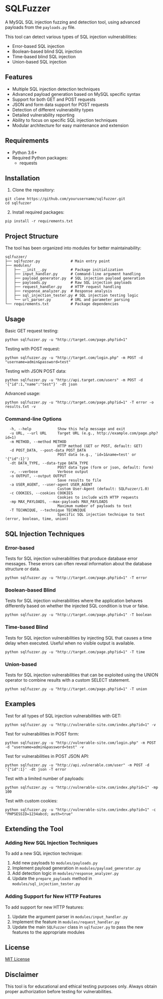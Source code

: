 # SQLFuzzer

A MySQL SQL injection fuzzing and detection tool, using advanced payloads from the `payloads.py` file.

This tool can detect various types of SQL injection vulnerabilities:

- Error-based SQL injection
- Boolean-based blind SQL injection
- Time-based blind SQL injection
- Union-based SQL injection

## Features

- Multiple SQL injection detection techniques
- Advanced payload generation based on MySQL specific syntax
- Support for both GET and POST requests
- JSON and form data support for POST requests
- Detection of different vulnerability types
- Detailed vulnerability reporting
- Ability to focus on specific SQL injection techniques
- Modular architecture for easy maintenance and extension

## Requirements

- Python 3.6+
- Required Python packages:
  - requests

## Installation

1. Clone the repository:

```
git clone https://github.com/yourusername/sqlfuzzer.git
cd sqlfuzzer
```

2. Install required packages:

```
pip install -r requirements.txt
```

## Project Structure

The tool has been organized into modules for better maintainability:

```
sqlfuzzer/
├── sqlfuzzer.py              # Main entry point
├── modules/
│   ├── __init__.py           # Package initialization
│   ├── input_handler.py      # Command-line argument handling
│   ├── payload_generator.py  # SQL injection payload generation
│   ├── payloads.py           # Raw SQL injection payloads
│   ├── request_handler.py    # HTTP request handling
│   ├── response_analyzer.py  # Response analysis
│   ├── sql_injection_tester.py # SQL injection testing logic
│   └── url_parser.py         # URL and parameter parsing
└── requirements.txt          # Package dependencies
```

## Usage

Basic GET request testing:

```
python sqlfuzzer.py -u "http://target.com/page.php?id=1"
```

Testing with POST request:

```
python sqlfuzzer.py -u "http://target.com/login.php" -m POST -d "username=admin&password=test"
```

Testing with JSON POST data:

```
python sqlfuzzer.py -u "http://api.target.com/users" -m POST -d '{"id":1,"name":"test"}' -dt json
```

Advanced usage:

```
python sqlfuzzer.py -u "http://target.com/page.php?id=1" -T error -o results.txt -v
```

### Command-line Options

```
  -h, --help            Show this help message and exit
  -u URL, --url URL     Target URL (e.g., http://example.com/page.php?id=1)
  -m METHOD, --method METHOD
                        HTTP method (GET or POST, default: GET)
  -d POST_DATA, --post-data POST_DATA
                        POST data (e.g., 'id=1&name=test' or '{"id":1}')
  -dt DATA_TYPE, --data-type DATA_TYPE
                        POST data type (form or json, default: form)
  -v, --verbose         Verbose output
  -o OUTPUT, --output OUTPUT
                        Save results to file
  -a USER_AGENT, --user-agent USER_AGENT
                        Custom User-Agent (default: SQLFuzzer/1.0)
  -c COOKIES, --cookies COOKIES
                        Cookies to include with HTTP requests
  -mp MAX_PAYLOADS, --max-payloads MAX_PAYLOADS
                        Maximum number of payloads to test
  -T TECHNIQUE, --technique TECHNIQUE
                        Specific SQL injection technique to test (error, boolean, time, union)
```

## SQL Injection Techniques

### Error-based

Tests for SQL injection vulnerabilities that produce database error messages. These errors can often reveal information about the database structure or data.

```
python sqlfuzzer.py -u "http://target.com/page.php?id=1" -T error
```

### Boolean-based Blind

Tests for SQL injection vulnerabilities where the application behaves differently based on whether the injected SQL condition is true or false.

```
python sqlfuzzer.py -u "http://target.com/page.php?id=1" -T boolean
```

### Time-based Blind

Tests for SQL injection vulnerabilities by injecting SQL that causes a time delay when executed. Useful when no visible output is available.

```
python sqlfuzzer.py -u "http://target.com/page.php?id=1" -T time
```

### Union-based

Tests for SQL injection vulnerabilities that can be exploited using the UNION operator to combine results with a custom SELECT statement.

```
python sqlfuzzer.py -u "http://target.com/page.php?id=1" -T union
```

## Examples

Test for all types of SQL injection vulnerabilities with GET:

```
python sqlfuzzer.py -u "http://vulnerable-site.com/index.php?id=1" -v
```

Test for vulnerabilities in POST form:

```
python sqlfuzzer.py -u "http://vulnerable-site.com/login.php" -m POST -d "username=admin&password=test" -v
```

Test for vulnerabilities in POST JSON API:

```
python sqlfuzzer.py -u "http://api.vulnerable.com/user" -m POST -d '{"id":1}' -dt json -T error
```

Test with a limited number of payloads:

```
python sqlfuzzer.py -u "http://vulnerable-site.com/index.php?id=1" -mp 100
```

Test with custom cookies:

```
python sqlfuzzer.py -u "http://vulnerable-site.com/index.php?id=1" -c "PHPSESSID=1234abcd; auth=true"
```

## Extending the Tool

### Adding New SQL Injection Techniques

To add a new SQL injection technique:

1. Add new payloads to `modules/payloads.py`
2. Implement payload generation in `modules/payload_generator.py`
3. Add detection logic in `modules/response_analyzer.py`
4. Update the `prepare_payloads` method in `modules/sql_injection_tester.py`

### Adding Support for New HTTP Features

To add support for new HTTP features:

1. Update the argument parser in `modules/input_handler.py`
2. Implement the feature in `modules/request_handler.py`
3. Update the main `SQLFuzzer` class in `sqlfuzzer.py` to pass the new features to the appropriate modules

## License

[MIT License](LICENSE)

## Disclaimer

This tool is for educational and ethical testing purposes only. Always obtain proper authorization before testing for vulnerabilities.
